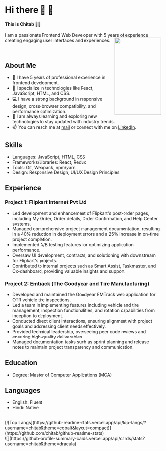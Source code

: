 # Hi there 👋 👋
#### This is Chitab 🙏🏻
I am a passionate Frontend Web Developer with 5 years of experience creating engaging user interfaces and experiences.
<img align='right' src="https://drive.google.com/drive/folders/1XtPWZqSE6aTaPqYVnPPeGpxI_H94T9Hu" width="150" height="250">

<br />

## About Me

- 💼 I have 5 years of professional experience in frontend development.
- 🚀 I specialize in technologies like React, JavaScript, HTML, and CSS.
- 💻 I have a strong background in responsive design, cross-browser compatibility, and performance optimization.
- 🌱 I am always learning and exploring new technologies to stay updated with industry trends.
- 📫 You can reach me at [mail](mailto:chitab703kumar@gmail.com) or connect with me on [LinkedIn](https://www.linkedin.com/in/chitab-kumar-501006a3/).

## Skills

- Languages: JavaScript, HTML, CSS
- Frameworks/Libraries: React, Redux
- Tools: Git, Webpack, npm/yarn
- Design: Responsive Design, UI/UX Design Principles

## Experience

### Project 1: Flipkart Internet Pvt Ltd
- Led development and enhancement of Flipkart's post-order pages, including My Order, Order details, Order Confirmation, and Help Center systems.
- Managed comprehensive project management documentation, resulting in a 40% reduction in deployment errors and a 25% increase in on-time project completion.
- Implemented A/B testing features for optimizing application performance.
- Oversaw UI development, contracts, and solutioning with downstream for Flipkart's projects.
- Contributed to internal projects such as Smart Assist, Taskmaster, and Cx-dashboard, providing valuable insights and support.

### Project 2: Emtrack (The Goodyear and Tire Manufacturing)

- Developed and maintained the Goodyear EMTrack web application for OTR vehicle tire inspections.
- Led a team in implementing features including vehicle and tire management, inspection functionalities, and rotation capabilities from inception to deployment.
- Conducted direct client interactions, ensuring alignment with project goals and addressing client needs effectively.
- Provided technical leadership, overseeing peer code reviews and ensuring high-quality deliverables.
- Managed documentation tasks such as sprint planning and release notes to maintain project transparency and communication.

## Education

- Degree: Master of Computer Applications (MCA)

## Languages

- English: Fluent
- Hindi: Native
<br />
[![Top Langs](https://github-readme-stats.vercel.app/api/top-langs/?username=chitab&theme=cobalt&layout=compact)](https://github.com/chitab/github-readme-stats)
<br />
![](https://github-profile-summary-cards.vercel.app/api/cards/stats?username=chitab&theme=dracula)
